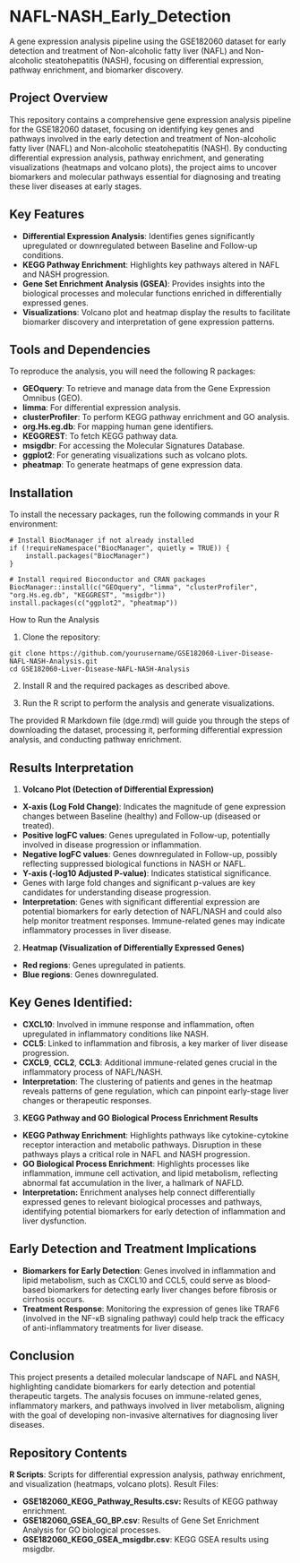 # NAFL-NASH_Early_Detection
A gene expression analysis pipeline using the GSE182060 dataset for early detection and treatment of Non-alcoholic fatty liver (NAFL) and Non-alcoholic steatohepatitis (NASH), focusing on differential expression, pathway enrichment, and biomarker discovery.

## Project Overview
This repository contains a comprehensive gene expression analysis pipeline for the GSE182060 dataset, focusing on identifying key genes and pathways involved in the early detection and treatment of Non-alcoholic fatty liver (NAFL) and Non-alcoholic steatohepatitis (NASH). By conducting differential expression analysis, pathway enrichment, and generating visualizations (heatmaps and volcano plots), the project aims to uncover biomarkers and molecular pathways essential for diagnosing and treating these liver diseases at early stages.

## Key Features
- **Differential Expression Analysis**: Identifies genes significantly upregulated or downregulated between Baseline and Follow-up conditions.
- **KEGG Pathway Enrichment**: Highlights key pathways altered in NAFL and NASH progression.
- **Gene Set Enrichment Analysis (GSEA)**: Provides insights into the biological processes and molecular functions enriched in differentially expressed genes.
- **Visualizations**: Volcano plot and heatmap display the results to facilitate biomarker discovery and interpretation of gene expression patterns.

## Tools and Dependencies
To reproduce the analysis, you will need the following R packages:

- **GEOquery**: To retrieve and manage data from the Gene Expression Omnibus (GEO).
- **limma**: For differential expression analysis.
- **clusterProfiler**: To perform KEGG pathway enrichment and GO analysis.
- **org.Hs.eg.db**: For mapping human gene identifiers.
- **KEGGREST**: To fetch KEGG pathway data.
- **msigdbr**: For accessing the Molecular Signatures Database.
- **ggplot2**: For generating visualizations such as volcano plots.
- **pheatmap**: To generate heatmaps of gene expression data.

## Installation
To install the necessary packages, run the following commands in your R environment:
```
# Install BiocManager if not already installed
if (!requireNamespace("BiocManager", quietly = TRUE)) {
    install.packages("BiocManager")
}

# Install required Bioconductor and CRAN packages
BiocManager::install(c("GEOquery", "limma", "clusterProfiler", "org.Hs.eg.db", "KEGGREST", "msigdbr"))
install.packages(c("ggplot2", "pheatmap"))
```

How to Run the Analysis
1. Clone the repository:
```
git clone https://github.com/yourusername/GSE182060-Liver-Disease-NAFL-NASH-Analysis.git
cd GSE182060-Liver-Disease-NAFL-NASH-Analysis
```
2. Install R and the required packages as described above.

3. Run the R script to perform the analysis and generate visualizations.

The provided R Markdown file (dge.rmd) will guide you through the steps of downloading the dataset, processing it, performing differential expression analysis, and conducting pathway enrichment.

## Results Interpretation
1. **Volcano Plot (Detection of Differential Expression)**
- **X-axis (Log Fold Change)**: Indicates the magnitude of gene expression changes between Baseline (healthy) and Follow-up (diseased or treated).
- **Positive logFC values**: Genes upregulated in Follow-up, potentially involved in disease progression or inflammation.
- **Negative logFC values**: Genes downregulated in Follow-up, possibly reflecting suppressed biological functions in NASH or NAFL.
- **Y-axis (-log10 Adjusted P-value)**: Indicates statistical significance.
- Genes with large fold changes and significant p-values are key candidates for understanding disease progression.
- **Interpretation**: Genes with significant differential expression are potential biomarkers for early detection of NAFL/NASH and could also help monitor treatment responses. Immune-related genes may indicate inflammatory processes in liver disease.

2. **Heatmap (Visualization of Differentially Expressed Genes)**
- **Red regions**: Genes upregulated in patients.
- **Blue regions**: Genes downregulated.

## Key Genes Identified:
- **CXCL10**: Involved in immune response and inflammation, often upregulated in inflammatory conditions like NASH.
- **CCL5**: Linked to inflammation and fibrosis, a key marker of liver disease progression.
- **CXCL9**, **CCL2**, **CCL3**: Additional immune-related genes crucial in the inflammatory process of NAFL/NASH.
- **Interpretation**: The clustering of patients and genes in the heatmap reveals patterns of gene regulation, which can pinpoint early-stage liver changes or therapeutic responses.

3. **KEGG Pathway and GO Biological Process Enrichment Results**
- **KEGG Pathway Enrichment**: Highlights pathways like cytokine-cytokine receptor interaction and metabolic pathways. Disruption in these pathways plays a critical role in NAFL and NASH progression.
- **GO Biological Process Enrichment**: Highlights processes like inflammation, immune cell activation, and lipid metabolism, reflecting abnormal fat accumulation in the liver, a hallmark of NAFLD.
- **Interpretation:** Enrichment analyses help connect differentially expressed genes to relevant biological processes and pathways, identifying potential biomarkers for early detection of inflammation and liver dysfunction.

## Early Detection and Treatment Implications
- **Biomarkers for Early Detection**: Genes involved in inflammation and lipid metabolism, such as CXCL10 and CCL5, could serve as blood-based biomarkers for detecting early liver changes before fibrosis or cirrhosis occurs.
- **Treatment Response**: Monitoring the expression of genes like TRAF6 (involved in the NF-κB signaling pathway) could help track the efficacy of anti-inflammatory treatments for liver disease.

## Conclusion
This project presents a detailed molecular landscape of NAFL and NASH, highlighting candidate biomarkers for early detection and potential therapeutic targets. The analysis focuses on immune-related genes, inflammatory markers, and pathways involved in liver metabolism, aligning with the goal of developing non-invasive alternatives for diagnosing liver diseases.

## Repository Contents
**R Scripts**: Scripts for differential expression analysis, pathway enrichment, and visualization (heatmaps, volcano plots).
Result Files:
- **GSE182060_KEGG_Pathway_Results.csv:** Results of KEGG pathway enrichment.
- **GSE182060_GSEA_GO_BP.csv**: Results of Gene Set Enrichment Analysis for GO biological processes.
- **GSE182060_KEGG_GSEA_msigdbr.csv**: KEGG GSEA results using msigdbr.
